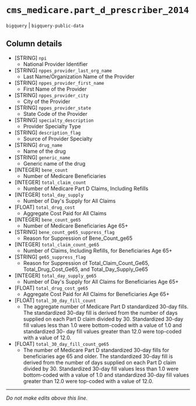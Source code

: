 # `cms_medicare.part_d_prescriber_2014`
`bigquery` | `bigquery-public-data`

## Column details
* [STRING]    `npi`
  - National Provider Identifier
* [STRING]    `nppes_provider_last_org_name`
  - Last Name/Organization Name of the Provider
* [STRING]    `nppes_provider_first_name`
  - First Name of the Provider
* [STRING]    `nppes_provider_city`
  - City of the Provider
* [STRING]    `nppes_provider_state`
  - State Code of the Provider
* [STRING]    `specialty_description`
  - Provider Specialty Type
* [STRING]    `description_flag`
  - Source of Provider Specialty
* [STRING]    `drug_name`
  - Name of the drug
* [STRING]    `generic_name`
  - Generic name of the drug
* [INTEGER]   `bene_count`
  - Number of Medicare Beneficiaries
* [INTEGER]   `total_claim_count`
  - Number of Medicare Part D Claims, Including Refills
* [INTEGER]   `total_day_supply`
  - Number of Day's Supply for All Claims
* [FLOAT]     `total_drug_cost`
  - Aggregate Cost Paid for All Claims
* [INTEGER]   `bene_count_ge65`
  - Number of Medicare Beneficiaries Age 65+
* [STRING]    `bene_count_ge65_suppress_flag`
  - Reason for Suppression of Bene_Count_ge65
* [INTEGER]   `total_claim_count_ge65`
  - Number of Claims, Including Refills, for Beneficiaries Age 65+
* [STRING]    `ge65_suppress_flag`
  - Reason for Suppression of Total_Claim_Count_Ge65, Total_Drug_Cost_Ge65, and Total_Day_Supply_Ge65
* [INTEGER]   `total_day_supply_ge65`
  - Number of Day's Supply for All Claims for Beneficiaries Age 65+
* [FLOAT]     `total_drug_cost_ge65`
  - Aggregate Cost Paid for All Claims for Beneficiaries Age 65+
* [FLOAT]     `total_30_day_fill_count`
  - The aggregate number of Medicare Part D standardized 30-day fills. The standardized 30-day fill is derived from the number of days supplied on each Part D claim divided by 30. Standardized 30-day fill values less than 1.0 were bottom-coded with a value of 1.0 and standardized 30- day fill values greater than 12.0 were top-coded with a value of 12.0.
* [FLOAT]     `total_30_day_fill_count_ge65`
  - The number of Medicare Part D standardized 30-day fills for beneficiaries age 65 and older. The standardized 30-day fill is derived from the number of days supplied on each Part D claim divided by 30. Standardized 30-day fill values less than 1.0 were bottom-coded with a value of 1.0 and standardized 30-day fill values greater than 12.0 were top-coded with a value of 12.0.

-------------------------------------------------------------------------------
*Do not make edits above this line.*

